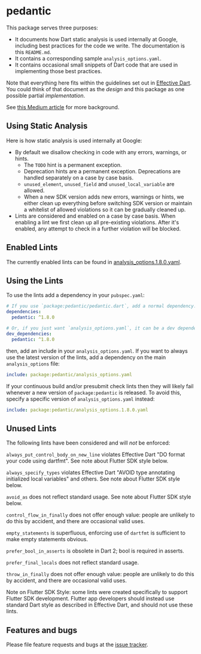 # pedantic

This package serves three purposes:

 - It documents how Dart static analysis is used internally at Google,
   including best practices for the code we write. The documentation is
   this `README.md`.
 - It contains a corresponding sample `analysis_options.yaml`.
 - It contains occasional small snippets of Dart code that are used in
   implementing those best practices.

Note that everything here fits within the guidelines set out in
[Effective Dart](https://www.dartlang.org/guides/language/effective-dart).
You could think of that document as the _design_ and this package as one
possible partial _implementation_.

See
[this Medium article](https://medium.com/dartlang/pedantic-dart-1c7d365510de)
for more background.


## Using Static Analysis

Here is how static analysis is used internally at Google:

 - By default we disallow checking in code with any errors, warnings, or hints.
   - The `TODO` hint is a permanent exception.
   - Deprecation hints are a permanent exception. Deprecations are handled
     separately on a case by case basis.
   - `unused_element`, `unused_field` and `unused_local_variable` are allowed.
   - When a new SDK version adds new errors, warnings or hints, we either clean
     up everything before switching SDK version or maintain a whitelist of
     allowed violations so it can be gradually cleaned up.
 - Lints are considered and enabled on a case by case basis. When enabling a
   lint we first clean up all pre-existing violations. After it's enabled, any
   attempt to check in a further violation will be blocked.

## Enabled Lints

The currently enabled lints can be found in
[analysis_options.1.8.0.yaml](https://github.com/dart-lang/pedantic/blob/master/lib/analysis_options.1.8.0.yaml).

## Using the Lints

To use the lints add a dependency in your `pubspec.yaml`:

```yaml
# If you use `package:pedantic/pedantic.dart`, add a normal dependency.
dependencies:
  pedantic: ^1.8.0

# Or, if you just want `analysis_options.yaml`, it can be a dev dependency.
dev_dependencies:
  pedantic: ^1.8.0
```

then, add an include in your `analysis_options.yaml`. If you want to always
use the latest version of the lints, add a dependency on the main
`analysis_options` file:


```yaml
include: package:pedantic/analysis_options.yaml
```

If your continuous build and/or presubmit check lints then they will likely
fail whenever a new version of `package:pedantic` is released. To avoid this,
specify a specific version of `analysis_options.yaml` instead:

```yaml
include: package:pedantic/analysis_options.1.8.0.yaml
```

## Unused Lints

The following lints have been considered and will _not_ be enforced:

`always_put_control_body_on_new_line`
violates Effective Dart "DO format your code using dartfmt". See note about
Flutter SDK style below.

`always_specify_types`
violates Effective Dart "AVOID type annotating initialized local variables"
and others. See note about Flutter SDK style below.

`avoid_as`
does not reflect standard usage. See note about Flutter SDK style below.

`control_flow_in_finally`
does not offer enough value: people are unlikely to do this by accident,
and there are occasional valid uses.

`empty_statements`
is superfluous, enforcing use of `dartfmt` is sufficient to make empty
 statements obvious.

`prefer_bool_in_asserts`
 is obsolete in Dart 2; bool is required in asserts.

`prefer_final_locals`
does not reflect standard usage.

`throw_in_finally`
does not offer enough value: people are unlikely to do this by accident,
and there are occasional valid uses.

Note on Flutter SDK Style: some lints were created specifically to support
Flutter SDK development. Flutter app developers should instead use standard
Dart style as described in Effective Dart, and should not use these lints.

## Features and bugs

Please file feature requests and bugs at the [issue tracker][tracker].

[tracker]: https://github.com/dart-lang/pedantic/issues
